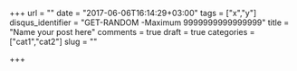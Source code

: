 +++
url = ""
date = "2017-06-06T16:14:29+03:00"
tags = ["x","y"]
disqus_identifier = "GET-RANDOM -Maximum 9999999999999999"
title = "Name your post here"
comments = true
draft = true
categories = ["cat1","cat2"]
slug = ""

+++

